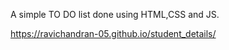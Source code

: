 A simple TO DO list done using HTML,CSS and JS.

https://ravichandran-05.github.io/student_details/
